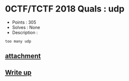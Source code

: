 # 0CTF/TCTF 2018 Quals : udp

- Points : 305
- Solves : None
- Description :
```
too many udp
```

## [attachment](udp.7z)

## [Write up](writeup.md)
